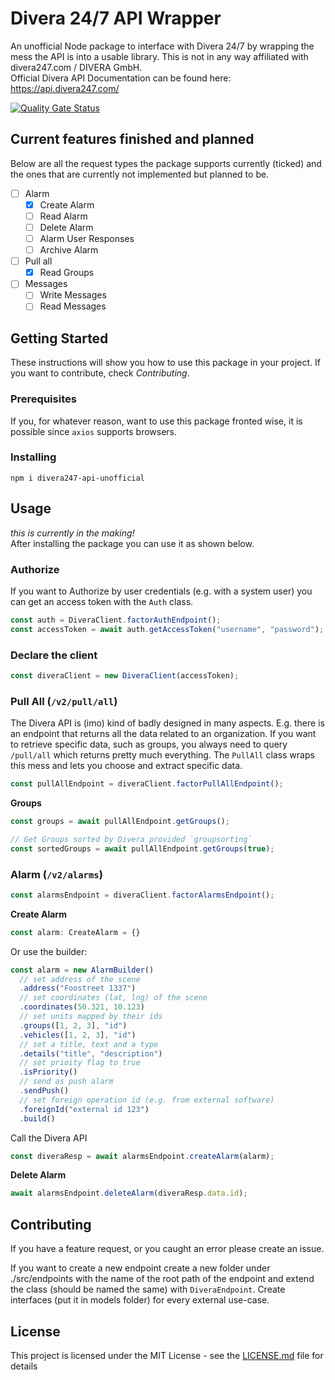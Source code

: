 # Divera 24/7 API Wrapper

An unofficial Node package to interface with Divera 24/7 by wrapping the mess the API is into a usable library. This is
not in any way affiliated with divera247.com / DIVERA GmbH.<br>
Official Divera API Documentation can be found here: https://api.divera247.com/

[![Quality Gate Status](https://sonarcloud.io/api/project_badges/measure?project=timonmasberg_divera247&metric=alert_status)](https://sonarcloud.io/dashboard?id=timonmasberg_divera247)

## Current features finished and planned

Below are all the request types the package supports currently (ticked) and the ones that are currently not implemented
but planned to be.

- [ ] Alarm
  - [x] Create Alarm
  - [ ] Read Alarm
  - [ ] Delete Alarm
  - [ ] Alarm User Responses
  - [ ] Archive Alarm
- [ ] Pull all
  - [x] Read Groups
- [ ] Messages
  - [ ] Write Messages 
  - [ ] Read Messages
  
## Getting Started

These instructions will show you how to use this package in your project. If you want to contribute, check
_Contributing_.

### Prerequisites

If you, for whatever reason, want to use this package fronted wise, it is possible since `axios` supports browsers.

### Installing

```shell
npm i divera247-api-unofficial
```

## Usage

_this is currently in the making!_<br>
After installing the package you can use it as shown below.

### Authorize

If you want to Authorize by user credentials (e.g. with a system user) you can get an access token with the `Auth`
class.

```js
const auth = DiveraClient.factorAuthEndpoint();
const accessToken = await auth.getAccessToken("username", "password");
```

### Declare the client

```js
const diveraClient = new DiveraClient(accessToken);
```

### Pull All (`/v2/pull/all`)

The Divera API is (imo) kind of badly designed in many aspects. E.g. there is an endpoint that returns all the data
related to an organization. If you want to retrieve specific data, such as groups, you always need to query `/pull/all`
which returns pretty much everything. The `PullAll` class wraps this mess and lets you choose and extract specific data.

```js
const pullAllEndpoint = diveraClient.factorPullAllEndpoint();
```

<b>Groups</b>

```js
const groups = await pullAllEndpoint.getGroups();

// Get Groups sorted by Divera provided `groupsorting`
const sortedGroups = await pullAllEndpoint.getGroups(true);
```

### Alarm (`/v2/alarms`)

```js
const alarmsEndpoint = diveraClient.factorAlarmsEndpoint();
```

<b>Create Alarm</b>

```ts
const alarm: CreateAlarm = {}
```

Or use the builder:

```js
const alarm = new AlarmBuilder()
  // set address of the scene
  .address("Foostreet 1337")
  // set coordinates (lat, lng) of the scene
  .coordinates(50.321, 10.123)
  // set units mapped by their ids
  .groups([1, 2, 3], "id")
  .vehicles([1, 2, 3], "id")
  // set a title, text and a type
  .details("title", "description")
  // set prioity flag to true
  .isPriority()
  // send as push alarm
  .sendPush()
  // set foreign operation id (e.g. from external software)
  .foreignId("external id 123")
  .build()
```

Call the Divera API

```js
const diveraResp = await alarmsEndpoint.createAlarm(alarm);
```

<b>Delete Alarm</b>
```js
await alarmsEndpoint.deleteAlarm(diveraResp.data.id);
```

## Contributing

If you have a feature request, or you caught an error please create an issue.

If you want to create a new endpoint create a new folder under ./src/endpoints with the name of the root path of the
endpoint and extend the class (should be named the same) with `DiveraEndpoint`. Create interfaces (put it in models
folder) for every external use-case.

## License

This project is licensed under the MIT License - see the [LICENSE.md](LICENSE.md) file for details
